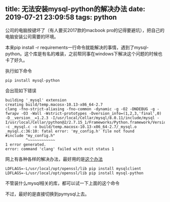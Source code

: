 title: 无法安装mysql-python的解决办法
date: 2019-07-21 23:09:58
tags: python
---

公司的电脑按键坏了（有人要买2017款的macbook pro的记得要避坑），把自己的电脑安装公司需要的环境。

本来pip install -r requirements一行命令就能解决的事情，遇到了mysql-python。这个库是有名的难装，之前帮同事在windows下解决这个问题的时候也卡了好久。

执行如下命令

```
pip install mysql-python
```

会出现如下错误

```
building '_mysql' extension
creating build/temp.macosx-10.13-x86_64-2.7
clang -fno-strict-aliasing -fno-common -dynamic -g -O2 -DNDEBUG -g -fwrapv -O3 -Wall -Wstrict-prototypes -Dversion_info=(1,2,3,'final',0) -D__version__=1.2.3 -I/usr/local/Cellar/mysql/8.0.11/include/mysql -I/usr/local/Cellar/python@2/2.7.15_1/Frameworks/Python.framework/Versions/2.7/include/python2.7 -c _mysql.c -o build/temp.macosx-10.13-x86_64-2.7/_mysql.o
_mysql.c:36:10: fatal error: 'my_config.h' file not found
#include "my_config.h"
         ^~~~~~~~~~~~~
1 error generated.
error: command 'clang' failed with exit status 1
```

网上有各种各样的解决办法，最好用的是[这个办法](https://github.com/PyMySQL/mysqlclient-python/issues/131#issuecomment-338635251)

```
LDFLAGS=-L/usr/local/opt/openssl/lib pip install mysqlclient
LDFLAGS=-L/usr/local/opt/openssl/lib pip install mysql-python
```

不管装什么mysql相关的库，都可以试一下上面的这个命令

不过，最好的是直接切换到pymysql上去。
